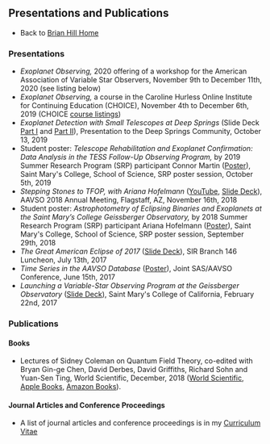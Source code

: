 
## Presentations and Publications

* Back to [Brian Hill Home](./index.html)

### Presentations

* *Exoplanet Observing,* 2020 offering of a workshop for the American Association of Variable Star Observers, November 9th to December 11th, 2020 (see listing below)
* *Exoplanet Observing,* a course in the Caroline Hurless Online Institute for Continuing Education (CHOICE), November 4th to December 6th, 2019 (CHOICE [course listings](https://www.aavso.org/choice-schedule-registration-2019-non-members))
* *Exoplanet Detection with Small Telescopes at Deep Springs* (Slide Deck [Part I](./resources/AstronomyAtDeepSprings-I.pdf) and [Part II](./resources/AstronomyAtDeepSprings-II.pdf)), Presentation to the Deep Springs Community, October 13, 2019
* Student poster: *Telescope Rehabilitation and Exoplanet Confirmation: Data Analysis in the TESS Follow-Up Observing Program,* by 2019 Summer Research Program (SRP) participant Connor Martin ([Poster](./resources/ConnorMartinPoster-2019-10-05.pdf)), Saint Mary's College, School of Science, SRP poster session, October 5th, 2019
* *Stepping Stones to TFOP, with Ariana Hofelmann* ([YouTube](https://youtu.be/h5b97UAl02g), [Slide Deck](./resources/SteppingStones-AAVSO-2018-11-16.pdf)), AAVSO 2018 Annual Meeting, Flagstaff, AZ, November 16th, 2018
* Student poster: *Astrophotometry of Eclipsing Binaries and Exoplanets at the Saint Mary’s College Geissberger Observatory,* by 2018 Summer Research Program (SRP) participant Ariana Hofelmann ([Poster](./resources/ArianaHofelmannPoster-2018-09-29.pdf)), Saint Mary's College, School of Science, SRP poster session, September 29th, 2018
* *The Great American Eclipse of 2017* ([Slide Deck](./resources/Eclipse2017-SIR146-2017-07-13.pdf)), SIR Branch 146 Luncheon, July 13th, 2017
* *Time Series in the AAVSO Database* ([Poster](./resources/TimeSeriesPoster-2017-06-15.pdf)), Joint SAS/AAVSO Conference, June 15th, 2017
* *Launching a Variable-Star Observing Program at the Geissberger Observatory* ([Slide Deck](./resources/VSO-2017-02-22.pdf)), Saint Mary's College of California, February 22nd, 2017

### Publications

#### Books

* Lectures of Sidney Coleman on Quantum Field Theory, co-edited with Bryan Gin-ge Chen, David Derbes, David Griffiths, Richard Sohn and Yuan-Sen Ting, World Scientific, December, 2018 ([World Scientific](https://www.worldscientific.com/worldscibooks/10.1142/9371), [Apple Books](https://itunes.apple.com/us/book/lectures-of-sidney-coleman-on-quantum-field-theory/id1442248731?mt=11), [Amazon Books](https://www.amazon.com/Lectures-Sidney-Coleman-Quantum-Theory-ebook/dp/B07KFB9ZMY/ref=mt_kindle?_encoding=UTF8&me=&qid=)).

#### Journal Articles and Conference Proceedings

* A list of journal articles and conference proceedings is in my [Curriculum Vitae](./resources/CurriculumVitae.pdf)
